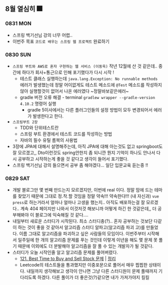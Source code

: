 
## 8월 열심히 🎆

### 0831 MON
- 스프링 백기선님 강의 너무 어렵..
- 이번주 목표 `코드로 배우는 스프링 웹 프로젝트` 완료하기 

### 0830 SUN
- `스프링 부트와 AWS로 혼자 구현하는 웹 서비스 (이동욱)` 작년 12월에 산 것 같은데.. 중간에 하다가 회사+통근으로 인해 포기했다가 다시 시작 !
    - 테스트 클래스 실행하는데 `java.lang.Exception: No runnable methods` 에러가 발생했는데 정말 어이없게도 테스트 메소드에 `@Test` 메소드를 작성하지 않아 실행할것이 없어서 나온 에러였다 ~정말바보같은에러~
    - gradle 버전 오류 해결 - terminal `gradlew wrapper --gradle-version 4.10.2` 명령어 실행 
        - gradle 5이사에서는 다른 플러그인들의 설정 방법이 모두 변경되어서 에러가 발생한다고 한다.
- `스프링부트 2장`
    - TDD와 단위테스트란
    - 스프링 부트 환경에서 테스트 코드를 작성하는 방법
    - 자바의 필수 유틸 롬복의 사용법
- 3장에 JPA에 대해서 설명해주는데, 아직 JPA에 대해 아는것도 없고 springboot도 잘 모르겠고,, Dto이런것도 spring안한지 좀 되니깐 뭔지 기억이 하나도 안나서 다시 공부하고 시작하는게 좋을 것 같다고 생각이 들어서 포기했다.
- 스프링 백기선님 강의 들으면서 공부 좀 해야겠다... 일단 입문교육 듣는중 !!


### 0829 SAT
- 개발 블로그만 몇 번째 만드는지 모르겠지만, 이번에 real 이다. 정말 맘에 드는 테마를 찾았기 때문에 그대로 정.착.할 것임을 정말 약속!!! 약속한다!!! (내 자신과) `vue press`로 하는거라서 얼마나 얼마나 고생을 했는지.. 아직도 배포하는걸 잘 모르겠다.. 계속 404 페이지만 나와서 이것저것 해보니까 어떻게 하긴 한 것같은데,, 더 공부해봐야 이 블로그에 익숙해질 것 같다....
- 내일부터 새로운 스터디가 시작된다. 최소 스터디충(?).. 혼자 공부하는 것보단 다같이 하는 것이 좋을 것 같아서 알고리즘 스터디 알파고(알고리즘 파괴 고)를 만들었다. 이름 그대로 알고리즘을 파괴하고 싶은 사람들의 모임이다. 이번주부터 시작해서 일주일에 한 개의 알고리즘 문제를 푸는 것인데 이렇게 이년을 해도 몇 문제 못 풀기 때문에 이외에도 더 분발해야 알고리즘을 잘 풀 수 있는 개발자가 될 것같다.
- 스터디가 오늘 시작인줄 알고 알고리즘 문제를 풀어버렸다. 
    - [121. Best Time to Buy and Sell Stock 문제](https://leetcode.com/problems/best-time-to-buy-and-sell-stock/) | [정리](https://tudiiii.github.io/TudyDev/Algorithm/Leetcode_121)
    - Leetcode의 테스트들을 통과했지만 이중포문으로 풀어서 매우 찝찝한 상태이다. 내일까지 생각해보고 생각이 안나면 그냥 다른 스터디원이 문제 풀때까지 기다리도록 하겠다. 다른 풀이가 더 좋은것(?)같으면 내가 가져가야지 킬킬